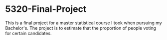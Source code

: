 # 5320-Final-Project
This is a final project for a master statistical course I took when pursuing my Bachelor's. The project is to estimate that the proportion of people voting for certain candidates.
